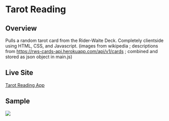 # Tarot Reading

## Overview
Pulls a random tarot card from the Rider-Waite Deck. Completely clientside using HTML, CSS, and Javascript.
(images from wikipedia ; descriptions from https://rws-cards-api.herokuapp.com/api/v1/cards ; combined and stored as json object in main.js)

## Live Site
[Tarot Reading App](https://read-tarot.netlify.app/)

## Sample
![](https://read-tarot.netlify.app/tarotSampleGif.gif)
